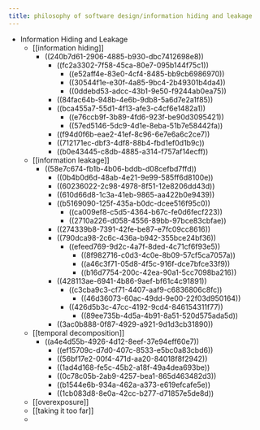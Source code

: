 ```yaml
---
title: philosophy of software design/information hiding and leakage
---
```


- Information Hiding and Leakage
	- [[information hiding]]
		- ((240b7d61-2906-4885-b930-dbc7412698e8))
			- ((fc2a3302-7f58-45ca-80e7-095b144f75c1))
				- ((e52aff4e-83e0-4cf4-8485-bb9cb6986970))
				- ((30544f1e-e30f-4a85-9bc4-2b49301b4da4))
				- ((0ddebd53-adcc-43b1-9e50-f9244ab0ea75))
			- ((84fac64b-948b-4e6b-9db8-5a6d7e2a1f85))
			- ((bca455a7-55d1-4f13-afe3-c4cf6e1482a1))
				- ((e76ccb9f-3b89-4fd6-923f-be90d3095421))
				- ((57ed5146-5dc9-4d1e-8eba-51b7e58442fa))
			- ((f94d0f6b-eae2-41ef-8c96-6e7e6a6c2ce7))
			- ((712171ec-dbf3-4df8-88b4-fbd1ef0d1b9c))
			- ((b0e43445-c8db-4885-a314-f757af14ecff))
	- [[information leakage]]
		- ((58e7c674-fb1b-4b06-bddb-d08cefbd7ffd))
			- ((0b4b0d6d-48ab-4e21-9e99-585ff6d8100e))
			- ((60236022-2c98-4978-8f51-12e8206dd43d))
			- ((610d66d8-1c3a-41eb-9865-aa422b0e9439))
			- ((b5169090-125f-435a-b0dc-dcee516f95c0))
				- ((ca009ef8-c5d5-4364-b67c-fe0d6fecf223))
				- ((2710a226-d058-4556-89bb-97bce83cbfae))
			- ((274339b8-7391-42fe-be87-e7fc09cc8616))
			- ((790dca98-2c6c-436a-b942-355bce24bf36))
				- ((efeed769-9d2c-4a7f-8ded-4c71cf6f93e5))
					- ((8f982716-c0d3-4c0e-8b09-57cf5ca7057a))
					- ((a46c3f71-05d8-4f5c-916f-dce7bfce33f9))
					- ((b16d7754-200c-42ea-90a1-5cc7098ba216))
			- ((428113ae-6941-4b86-9aef-bf61c4c91891))
				- ((c3cba9c3-cf71-4407-aaf9-c6836806c8fc))
					- ((46d36073-60ac-49dd-9e00-22f03d950164))
				- ((426d5b3c-47cc-4192-9cd4-846154311f77))
					- ((89ee735b-4d5a-4b91-8a51-520d575ada5d))
			- ((3ac0b888-0f87-4929-a921-9d1d3cb31890))
	- [[temporal decomposition]]
		- ((a4e4d55b-4926-4d12-8eef-37e94eff60e7))
			- ((ef15709c-d7d0-407c-8533-e5bc0a83cbd6))
			- ((56bf17e2-00f4-471d-aa20-84018f8f2942))
			- ((1ad4d168-fe5c-45b2-a18f-49a4dea693be))
			- ((0c78c05b-2ab9-4257-bea1-865d463482d3))
			- ((b1544e6b-934a-462a-a373-e619efcafe5e))
			- ((1cb083d8-8e0a-42cc-b277-d71857e5de8d))
	- [[overexposure]]
	- [[taking it too far]]
	-